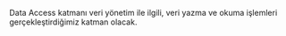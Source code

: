 ﻿Data Access katmanı veri yönetim ile ilgili, veri yazma ve okuma işlemleri gerçekleştirdiğimiz katman olacak. 